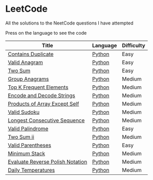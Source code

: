 # LeetCode

All the solutions to the NeetCode questions I have attempted

Press on the language to see the code

| Title | Language | Difficulty |
| ------ | ------ | ---------- |
| [Contains Duplicate](https://neetcode.io/problems/duplicate-integer/) | [Python](./Python%20Solutions/Roadmap/Arrays%20&%20Hashing/ContainsDuplicate.py) | Easy |
| [Valid Anagram](https://neetcode.io/problems/is-anagram/) | [Python](./Python%20Solutions/Roadmap/Arrays%20&%20Hashing/ValidAnagram.py) | Easy |
| [Two Sum](https://neetcode.io/problems/two-integer-sum/)| [Python](./Python%20Solutions/Roadmap/Arrays%20&%20Hashing/TwoSum.py) | Easy |
| [Group Anagrams](https://neetcode.io/problems/anagram-groups/)| [Python](./Python%20Solutions/Roadmap/Arrays%20&%20Hashing/GroupAnagrams.py) | Medium |
| [Top K Frequent Elements](https://neetcode.io/problems/top-k-elements-in-list/)| [Python](./Python%20Solutions/Roadmap/Arrays%20&%20Hashing/TopKFrequentElements.py) | Medium |
| [Encode and Decode Strings](https://neetcode.io/problems/string-encode-and-decode/)| [Python](./Python%20Solutions/Roadmap/Arrays%20&%20Hashing/EncodeAndDecodeStrings.py) | Medium |
| [Products of Array Except Self](https://neetcode.io/problems/products-of-array-discluding-self/)| [Python](./Python%20Solutions/Roadmap/Arrays%20&%20Hashing/ProductsofArrayExceptSelf.py) | Medium |
| [Valid Sudoku](https://neetcode.io/problems/valid-sudoku/)| [Python](./Python%20Solutions/Roadmap/Arrays%20&%20Hashing/ValidSudoku.py) | Medium |
| [Longest Consecutive Sequence](https://neetcode.io/problems/longest-consecutive-sequence/)| [Python](./Python%20Solutions/Roadmap/Arrays%20&%20Hashing/LongestConsecutiveSequence.py) | Medium |
| [Valid Palindrome](https://neetcode.io/problems/is-palindrome/)| [Python](./Python%20Solutions/Roadmap/Two%20Pointers/ValidPalindrome.py) | Easy |
| [Two Sum ii](https://neetcode.io/problems/two-integer-sum-ii/)| [Python](./Python%20Solutions/Roadmap/Two%20Pointers/TwoIntegerSumII.py) | Medium |
| [Valid Parentheses](https://neetcode.io/problems/valid-parentheses/)| [Python](./Python%20Solutions/Roadmap/Stack/ValidParentheses.py) | Easy |
| [Minimum Stack](https://neetcode.io/problems/minimum-stack/)| [Python](./Python%20Solutions/Roadmap/Stack/MinimumStack.py) | Medium |
| [Evaluate Reverse Polish Notation](https://neetcode.io/problems/evaluate-reverse-polish-notation/)| [Python](./Python%20Solutions/Roadmap/Stack/EvaluateReversePolishNotation.py) | Medium |
| [Daily Temperatures](https://neetcode.io/problems/daily-temperatures/)| [Python](./Python%20Solutions/Roadmap/Stack/DailyTemperatures.py) | Medium |